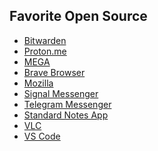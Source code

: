 <h2>Favorite Open Source</h2>

<ul>
  <li><a href="https://bitwarden.com/">Bitwarden</a></li>
  <li><a href="https://proton.me/">Proton.me</a></li>
  <li><a href="https://mega.nz/">MEGA</a></li>
  <li><a href="https://brave.com/">Brave Browser</a></li>
  <li><a href="https://www.mozilla.org/">Mozilla</a></li>
  <li><a href="https://signal.org/">Signal Messenger</a></li>
  <li><a href="https://telegram.org/">Telegram Messenger</a></li>
  <li><a href="https://standardnotes.org/">Standard Notes App</a></li>
  <li><a href="https://www.videolan.org/vlc/">VLC</a></li>
  <li><a href="https://code.visualstudio.com">VS Code</a></li>
</ul>
